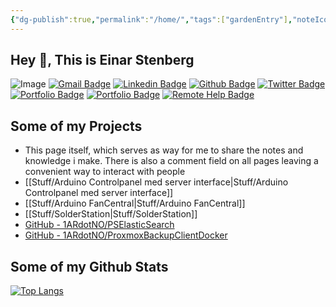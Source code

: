 ```yaml
---
{"dg-publish":true,"permalink":"/home/","tags":["gardenEntry"],"noteIcon":"1","created":"2023-08-15T14:20:47.000+02:00","updated":"2023-10-18T10:08:38.118+02:00"}
---
```

 
## Hey 👋, This is Einar Stenberg
![Image](/img/user/attachments/Image.jpg)
[![Gmail Badge](https://img.shields.io/badge/-einar@stenberg.cloud-c14438?style=flat&logo=Gmail&logoColor=white&link=mailto:einar@stenberg.cloud)](mailto:einar@stenberg.cloud) 
[![Linkedin Badge](https://img.shields.io/badge/-einarstenberg-0072b1?style=flat&logo=Linkedin&logoColor=white&link=https://www.linkedin.com/in/einarstenberg/)](https://www.linkedin.com/in/einarstenberg/) [![Github Badge](https://img.shields.io/badge/-1ARdotNO-grey?style=flat&logo=github&logoColor=white&link=https://github.com/1ARdotNO/)](https://www.github.com/1ARdotNO/) [![Twitter Badge](https://img.shields.io/badge/-@einarstenberg-00acee?style=flat&logo=twitter&logoColor=white&link=https://twitter.com/@einarstenberg/)](https://www.twitter.com/@einarstenberg/) [![Portfolio Badge](https://img.shields.io/badge/portfolio-web-blue?style=flat&link=https://wiki.wehasinter.net/)](https://wiki.wehasinter.net/)
[![Portfolio Badge](https://img.shields.io/badge/Stackexchange-web-blue?style=flat&link=https://stackoverflow.com/users/17973281/1ar)](https://stackoverflow.com/users/17973281/1ar)
[![Remote Help Badge](https://img.shields.io/badge/Remote%20Help-web-green?style=flat&link=https://mesh.wehasinter.net/agentinvite?c=6iD0kel8i6YEYghCv9GUKJPi2WcyMIVuOY$$63ejuNbGaejylA38baBhplyxYfZsXkcTr4vs8V0XAGJSDPPDK$iJzf6NPwHWc6VNII7qDD7q8Jlz2FJhU4qLKp3QYm6I5t$KGbYnS@NbqyAlnABXIzIIBDG4Yr64x$IcKdYwTUs@xr0LET6STf76Lxf25RxzrVEBNWs=)](https://mesh.wehasinter.net/agentinvite?c=6iD0kel8i6YEYghCv9GUKJPi2WcyMIVuOY$$63ejuNbGaejylA38baBhplyxYfZsXkcTr4vs8V0XAGJSDPPDK$iJzf6NPwHWc6VNII7qDD7q8Jlz2FJhU4qLKp3QYm6I5t$KGbYnS@NbqyAlnABXIzIIBDG4Yr64x$IcKdYwTUs@xr0LET6STf76Lxf25RxzrVEBNWs=)

## Some of my Projects
- This page itself, which serves as way for me to share the notes and knowledge i make.
  There is also a comment field on all pages leaving a convenient way to interact with people
- [[Stuff/Arduino Controlpanel med server interface\|Stuff/Arduino Controlpanel med server interface]]
- [[Stuff/Arduino FanCentral\|Stuff/Arduino FanCentral]]
- [[Stuff/SolderStation\|Stuff/SolderStation]]
- [GitHub - 1ARdotNO/PSElasticSearch](https://github.com/1ARdotNO/PSElasticSearch)
- [GitHub - 1ARdotNO/ProxmoxBackupClientDocker](https://github.com/1ARdotNO/ProxmoxBackupClientDocker)

## Some of my Github Stats

[![Top Langs](https://github-readme-stats.vercel.app/api/top-langs/?username=1ARdotNO&layout=compact)](https://github.com/1ARdotNO/github-readme-stats)

